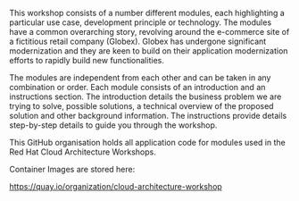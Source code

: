 This workshop consists of a number different modules, each highlighting a particular use case, development principle or technology. The modules have a common overarching story, revolving around the e-commerce site of a fictitious retail company (Globex). Globex has undergone significant modernization and they are keen to build on their application modernization efforts to rapidly build new functionalities.

The modules are independent from each other and can be taken in any combination or order. Each module consists of an introduction and an instructions section. The introduction details the business problem we are trying to solve, possible solutions, a technical overview of the proposed solution and other background information. The instructions provide details step-by-step details to guide you through the workshop.


This GitHub organisation holds all application code for modules used in the Red Hat Cloud Architecture Workshops.

Container Images are stored here:

https://quay.io/organization/cloud-architecture-workshop 
